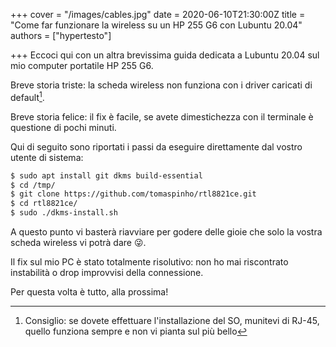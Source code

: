 +++
cover = "/images/cables.jpg"
date = 2020-06-10T21:30:00Z
title = "Come far funzionare la wireless su un HP 255 G6 con Lubuntu 20.04"
authors = ["hypertesto"]

+++
Eccoci qui con un altra brevissima guida dedicata a Lubuntu 20.04 sul mio computer portatile HP 255 G6.

Breve storia triste: la scheda wireless non funziona con i driver caricati di default[^0].

Breve storia felice: il fix è facile, se avete dimestichezza con il terminale è questione di pochi minuti.

Qui di seguito sono riportati i passi da eseguire direttamente dal vostro utente di sistema:

```bash
$ sudo apt install git dkms build-essential
$ cd /tmp/
$ git clone https://github.com/tomaspinho/rtl8821ce.git
$ cd rtl8821ce/
$ sudo ./dkms-install.sh
```

A questo punto vi basterà riavviare per godere delle gioie che solo la vostra scheda wireless vi potrà dare 😜.

Il fix sul mio PC è stato totalmente risolutivo: non ho mai riscontrato instabilità o drop improvvisi della connessione.

Per questa volta è tutto, alla prossima!

[^0]: Consiglio: se dovete effettuare l'installazione del SO, munitevi di RJ-45, quello funziona sempre e non vi pianta sul più bello